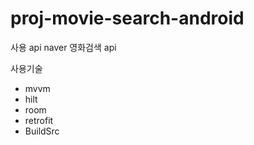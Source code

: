 # proj-movie-search-android
사용 api 
naver 영화검색 api

사용기술 
* mvvm
* hilt
* room
* retrofit
* BuildSrc
